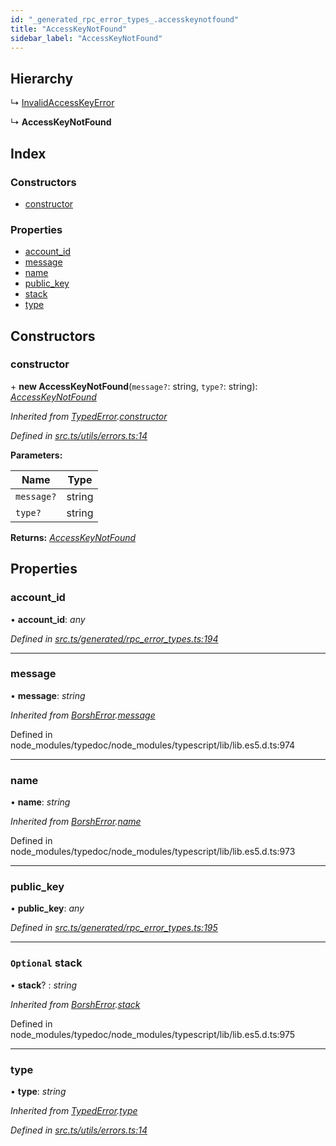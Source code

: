 ```yaml
---
id: "_generated_rpc_error_types_.accesskeynotfound"
title: "AccessKeyNotFound"
sidebar_label: "AccessKeyNotFound"
---
```


## Hierarchy

  ↳ [InvalidAccessKeyError](_generated_rpc_error_types_.invalidaccesskeyerror.md)

  ↳ **AccessKeyNotFound**

## Index

### Constructors

* [constructor](_generated_rpc_error_types_.accesskeynotfound.md#constructor)

### Properties

* [account_id](_generated_rpc_error_types_.accesskeynotfound.md#account_id)
* [message](_generated_rpc_error_types_.accesskeynotfound.md#message)
* [name](_generated_rpc_error_types_.accesskeynotfound.md#name)
* [public_key](_generated_rpc_error_types_.accesskeynotfound.md#public_key)
* [stack](_generated_rpc_error_types_.accesskeynotfound.md#optional-stack)
* [type](_generated_rpc_error_types_.accesskeynotfound.md#type)

## Constructors

###  constructor

\+ **new AccessKeyNotFound**(`message?`: string, `type?`: string): *[AccessKeyNotFound](_generated_rpc_error_types_.accesskeynotfound.md)*

*Inherited from [TypedError](_utils_errors_.typederror.md).[constructor](_utils_errors_.typederror.md#constructor)*

*Defined in [src.ts/utils/errors.ts:14](https://github.com/nearprotocol/nearlib/blob/de49029/src.ts/utils/errors.ts#L14)*

**Parameters:**

Name | Type |
------ | ------ |
`message?` | string |
`type?` | string |

**Returns:** *[AccessKeyNotFound](_generated_rpc_error_types_.accesskeynotfound.md)*

## Properties

###  account_id

• **account_id**: *any*

*Defined in [src.ts/generated/rpc_error_types.ts:194](https://github.com/nearprotocol/nearlib/blob/de49029/src.ts/generated/rpc_error_types.ts#L194)*

___

###  message

• **message**: *string*

*Inherited from [BorshError](_utils_serialize_.borsherror.md).[message](_utils_serialize_.borsherror.md#message)*

Defined in node_modules/typedoc/node_modules/typescript/lib/lib.es5.d.ts:974

___

###  name

• **name**: *string*

*Inherited from [BorshError](_utils_serialize_.borsherror.md).[name](_utils_serialize_.borsherror.md#name)*

Defined in node_modules/typedoc/node_modules/typescript/lib/lib.es5.d.ts:973

___

###  public_key

• **public_key**: *any*

*Defined in [src.ts/generated/rpc_error_types.ts:195](https://github.com/nearprotocol/nearlib/blob/de49029/src.ts/generated/rpc_error_types.ts#L195)*

___

### `Optional` stack

• **stack**? : *string*

*Inherited from [BorshError](_utils_serialize_.borsherror.md).[stack](_utils_serialize_.borsherror.md#optional-stack)*

Defined in node_modules/typedoc/node_modules/typescript/lib/lib.es5.d.ts:975

___

###  type

• **type**: *string*

*Inherited from [TypedError](_utils_errors_.typederror.md).[type](_utils_errors_.typederror.md#type)*

*Defined in [src.ts/utils/errors.ts:14](https://github.com/nearprotocol/nearlib/blob/de49029/src.ts/utils/errors.ts#L14)*
